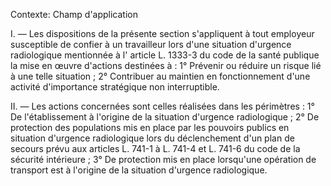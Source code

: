 Contexte: Champ d'application

I. — Les dispositions de la présente section s'appliquent à tout employeur susceptible de confier à un travailleur lors d'une situation d'urgence radiologique mentionnée à l' article L. 1333-3 du code de la santé publique la mise en œuvre d'actions destinées à : 1° Prévenir ou réduire un risque lié à une telle situation ; 2° Contribuer au maintien en fonctionnement d'une activité d'importance stratégique non interruptible.

II. — Les actions concernées sont celles réalisées dans les périmètres : 1° De l'établissement à l'origine de la situation d'urgence radiologique ; 2° De protection des populations mis en place par les pouvoirs publics en situation d'urgence radiologique lors du déclenchement d'un plan de secours prévu aux articles L. 741-1 à L. 741-4 et L. 741-6 du code de la sécurité intérieure ; 3° De protection mis en place lorsqu'une opération de transport est à l'origine de la situation d'urgence radiologique.
